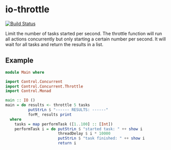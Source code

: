 io-throttle
===========

[![Build Status](https://travis-ci.org/rodrigosetti/io-throttle.svg)](https://travis-ci.org/rodrigosetti/io-throttle)

Limit the number of tasks started per second. The throttle function will
run all actions concurrently but only starting a certain number per
second. It will wait for all tasks and return the results in a list.

Example
-------

```haskell
module Main where

import Control.Concurrent
import Control.Concurrent.Throttle
import Control.Monad

main :: IO ()
main = do results <- throttle 5 tasks
          putStrLn $ "------ RESULTS: ------"
          forM_ results print
  where
    tasks = map performTask ([1..100] :: [Int])
    performTask i = do putStrLn $ "started task: " ++ show i
                       threadDelay $ i * 10000
                       putStrLn $ "task finished: " ++ show i
                       return i
```

